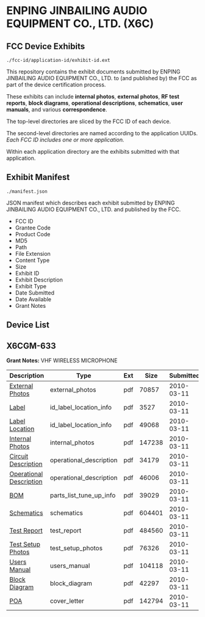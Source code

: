 # ENPING JINBAILING AUDIO EQUIPMENT CO., LTD. (X6C)
## FCC Device Exhibits

```
./fcc-id/application-id/exhibit-id.ext
```

This repository contains the exhibit documents submitted by ENPING JINBAILING AUDIO EQUIPMENT CO., LTD. to (and published by) the FCC as part of the device certification process.

These exhibits can include **internal photos**, **external photos**, **RF test reports**, **block diagrams**, **operational descriptions**, **schematics**, **user manuals**, and various **correspondence**.

The top-level directories are sliced by the FCC ID of each device.

The second-level directories are named according to the application UUIDs. *Each FCC ID includes one or more application.*

Within each application directory are the exhibits submitted with that application. 

## Exhibit Manifest

```
./manifest.json
```

JSON manifest which describes each exhibit submitted by ENPING JINBAILING AUDIO EQUIPMENT CO., LTD. and published by the FCC.

- FCC ID
- Grantee Code
- Product Code
- MD5
- Path
- File Extension
- Content Type
- Size
- Exhibit ID
- Exhibit Description
- Exhibit Type
- Date Submitted
- Date Available
- Grant Notes

## Device List
## X6CGM-633
**Grant Notes:** VHF WIRELESS MICROPHONE

| Description | Type | Ext | Size | Submitted | Available |
| ----------- | ---- | --- | ---- | --------- | --------- |
| [External Photos](X6CGM-633/211708a55add7d48b2dcc4f26c859c69/1250873.pdf) | external_photos | pdf | 70857 | 2010-03-11 | 2010-03-11 |
| [Label](X6CGM-633/211708a55add7d48b2dcc4f26c859c69/1250875.pdf) | id_label_location_info | pdf | 3527 | 2010-03-11 | 2010-03-11 |
| [Label Location](X6CGM-633/211708a55add7d48b2dcc4f26c859c69/1250876.pdf) | id_label_location_info | pdf | 49068 | 2010-03-11 | 2010-03-11 |
| [Internal Photos](X6CGM-633/211708a55add7d48b2dcc4f26c859c69/1250874.pdf) | internal_photos | pdf | 147238 | 2010-03-11 | 2010-03-11 |
| [Circuit Description](X6CGM-633/211708a55add7d48b2dcc4f26c859c69/1250872.pdf) | operational_description | pdf | 34179 | 2010-03-11 | 2010-03-11 |
| [Operational Description](X6CGM-633/211708a55add7d48b2dcc4f26c859c69/1250878.pdf) | operational_description | pdf | 46006 | 2010-03-11 | 2010-03-11 |
| [BOM](X6CGM-633/211708a55add7d48b2dcc4f26c859c69/1250871.pdf) | parts_list_tune_up_info | pdf | 39029 | 2010-03-11 | 2010-03-11 |
| [Schematics](X6CGM-633/211708a55add7d48b2dcc4f26c859c69/1250881.pdf) | schematics | pdf | 604401 | 2010-03-11 | 2010-03-11 |
| [Test Report](X6CGM-633/211708a55add7d48b2dcc4f26c859c69/1250880.pdf) | test_report | pdf | 484560 | 2010-03-11 | 2010-03-11 |
| [Test Setup Photos](X6CGM-633/211708a55add7d48b2dcc4f26c859c69/1250882.pdf) | test_setup_photos | pdf | 76326 | 2010-03-11 | 2010-03-11 |
| [Users Manual](X6CGM-633/211708a55add7d48b2dcc4f26c859c69/1250877.pdf) | users_manual | pdf | 104118 | 2010-03-11 | 2010-03-11 |
| [Block Diagram](X6CGM-633/211708a55add7d48b2dcc4f26c859c69/1250870.pdf) | block_diagram | pdf | 42297 | 2010-03-11 | 2010-03-11 |
| [POA](X6CGM-633/211708a55add7d48b2dcc4f26c859c69/1250879.pdf) | cover_letter | pdf | 142794 | 2010-03-11 | 2010-03-11 |
